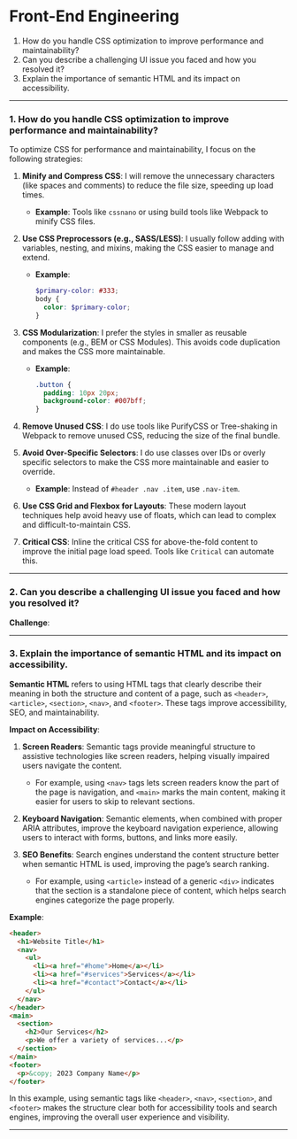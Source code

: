 
# Front-End Engineering

1. How do you handle CSS optimization to improve performance and maintainability?
2. Can you describe a challenging UI issue you faced and how you resolved it?
3. Explain the importance of semantic HTML and its impact on accessibility.

----


### 1. **How do you handle CSS optimization to improve performance and maintainability?**

To optimize CSS for performance and maintainability, I focus on the following strategies:

1. **Minify and Compress CSS**: I will remove the unnecessary characters (like spaces and comments) to reduce the file size, speeding up load times.
   - **Example**: Tools like `cssnano` or using build tools like Webpack to minify CSS files.
   
3. **Use CSS Preprocessors (e.g., SASS/LESS)**: I usually follow adding with variables, nesting, and mixins, making the CSS easier to manage and extend.
   - **Example**: 
     ```scss
     $primary-color: #333;
     body {
       color: $primary-color;
     }
     ```

4. **CSS Modularization**: I prefer the styles in smaller as reusable components (e.g., BEM or CSS Modules).
                    This avoids code duplication and makes the CSS more maintainable.
   - **Example**: 
     ```scss
     .button {
       padding: 10px 20px;
       background-color: #007bff;
     }
     ```

6. **Remove Unused CSS**: I do use tools like PurifyCSS or Tree-shaking in Webpack to remove unused CSS, reducing the size of the final bundle.
   
7. **Avoid Over-Specific Selectors**: I do use classes over IDs or overly specific selectors to make the CSS more maintainable and easier to override.
   - **Example**: Instead of `#header .nav .item`, use `.nav-item`.

8. **Use CSS Grid and Flexbox for Layouts**: These modern layout techniques help avoid heavy use of floats, which can lead to complex and difficult-to-maintain CSS.

9. **Critical CSS**: Inline the critical CSS for above-the-fold content to improve the initial page load speed. Tools like `Critical` can automate this.

---

### 2. **Can you describe a challenging UI issue you faced and how you resolved it?**

**Challenge**: 



---

### 3. **Explain the importance of semantic HTML and its impact on accessibility.**

**Semantic HTML** refers to using HTML tags that clearly describe their meaning in both the structure and content of a page, such as `<header>`, `<article>`, `<section>`, `<nav>`, and `<footer>`. These tags improve accessibility, SEO, and maintainability.

**Impact on Accessibility**:
1. **Screen Readers**: Semantic tags provide meaningful structure to assistive technologies like screen readers, helping visually impaired users navigate the content.
   - For example, using `<nav>` tags lets screen readers know the part of the page is navigation, and `<main>` marks the main content, making it easier for users to skip to relevant sections.
   
2. **Keyboard Navigation**: Semantic elements, when combined with proper ARIA attributes, improve the keyboard navigation experience, allowing users to interact with forms, buttons, and links more easily.

3. **SEO Benefits**: Search engines understand the content structure better when semantic HTML is used, improving the page’s search ranking.
   - For example, using `<article>` instead of a generic `<div>` indicates that the section is a standalone piece of content, which helps search engines categorize the page properly.

**Example**:
```html
<header>
  <h1>Website Title</h1>
  <nav>
    <ul>
      <li><a href="#home">Home</a></li>
      <li><a href="#services">Services</a></li>
      <li><a href="#contact">Contact</a></li>
    </ul>
  </nav>
</header>
<main>
  <section>
    <h2>Our Services</h2>
    <p>We offer a variety of services...</p>
  </section>
</main>
<footer>
  <p>&copy; 2023 Company Name</p>
</footer>
```

In this example, using semantic tags like `<header>`, `<nav>`, `<section>`, and `<footer>` makes the structure clear both for accessibility tools and search engines, improving the overall user experience and visibility.

---
